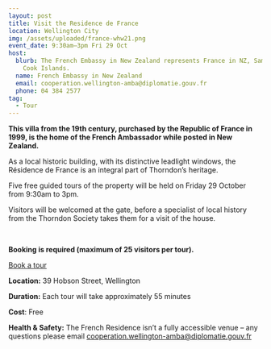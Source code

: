 ```yaml
---
layout: post
title: Visit the Residence de France
location: Wellington City
img: /assets/uploaded/france-whw21.png
event_date: 9:30am–3pm Fri 29 Oct
host:
  blurb: The French Embassy in New Zealand represents France in NZ, Samoa and the
    Cook Islands.
  name: French Embassy in New Zealand
  email: cooperation.wellington-amba@diplomatie.gouv.fr
  phone: 04 384 2577
tag:
  - Tour
---
```

**This villa from the 19th century, purchased by the Republic of France in 1999, is the home of the French Ambassador while posted in New Zealand.** 

As a local historic building, with its distinctive leadlight windows, the Résidence de France is an integral part of Thorndon’s heritage. 

Five free guided tours of the property will be held on Friday 29 October from 9:30am to 3pm. 

Visitors will be welcomed at the gate, before a specialist of local history from the Thorndon Society takes them for a visit of the house. 

<br>

**Booking is required (maximum of 25 visitors per tour).**

<a href="https://www.eventfinda.co.nz/2021/discover-la-residence-de-france/wellington" class="button">Book a tour</a>

**Location:** 39 Hobson Street, Wellington

**Duration:** Each tour will take approximately 55 minutes

**Cost**: Free

**Health & Safety:** The French Residence isn’t a fully accessible venue – any questions please email cooperation.wellington-amba@diplomatie.gouv.fr